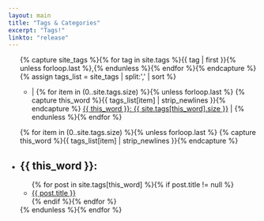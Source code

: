 ```yaml
---
layout: main
title: "Tags & Categories"
excerpt: "Tags!"
linkto: "release"
---
```

<ul>
{% capture site_tags %}{% for tag in site.tags %}{{ tag | first }}{% unless forloop.last %},{% endunless %}{% endfor %}{% endcapture %}
{% assign tags_list = site_tags | split:',' | sort %}

<ul class="entry-meta inline-list">
	<li>| 
  {% for item in (0..site.tags.size) %}{% unless forloop.last %}
	{% capture this_word %}{{ tags_list[item] | strip_newlines }}{% endcapture %}
	<a href="#{{ this_word }}" class="tag"><span class="term">{{ this_word }}</span>: <span class="count">{{ site.tags[this_word].size }}</span></a> | 
  {% endunless %}{% endfor %}
  </li>
</ul>

{% for item in (0..site.tags.size) %}{% unless forloop.last %}
  {% capture this_word %}{{ tags_list[item] | strip_newlines }}{% endcapture %}
	<li>
	<h2 id="{{ this_word }}">{{ this_word }}:</h2>
		<ul>
	{% for post in site.tags[this_word] %}{% if post.title != null %}
	  <li><a href="{{ site.url }}{{ post.url }}" title='{{ post.title }}'>{{ post.title }}</a></li>
	{% endif %}{% endfor %}
		</ul>
	</li><!-- /.hentry -->
{% endunless %}{% endfor %}
</ul>
